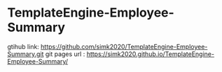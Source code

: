# TemplateEngine-Employee-Summary

gtihub link: https://github.com/simk2020/TemplateEngine-Employee-Summary.git
git pages url : https://simk2020.github.io/TemplateEngine-Employee-Summary/